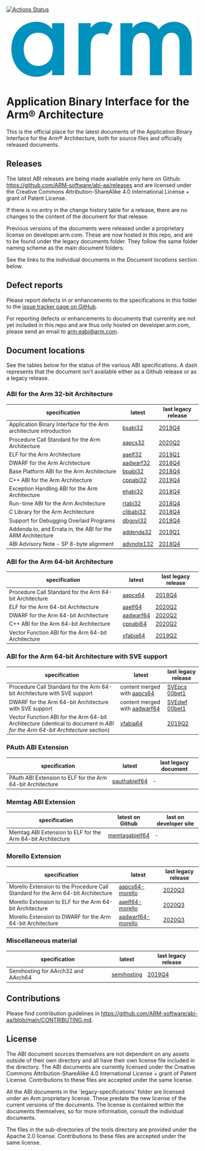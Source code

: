 [![Actions Status](https://github.com/ARM-software/abi-aa/workflows/CI/badge.svg)](https://github.com/ARM-software/abi-aa/actions)

<div align="center">
   <img src="Arm_logo_blue_RGB.svg" />
</div>

# Application Binary Interface for the Arm®  Architecture

This is the official place for the latest documents of the Application Binary
Interface for the Arm® Architecture, both for source files and officially
released documents.


## Releases

The latest ABI releases are being made available only here on Github:
https://github.com/ARM-software/abi-aa/releases and are licensed under the
Creative Commons Attribution-ShareAlike 4.0 International License + grant of
Patent License.

If there is no entry in the change history table for a release, there are no
changes to the content of the document for that release.

Previous versions of the documents were released under a proprietary license on
developer.arm.com. These are now hosted in this repo, and are to be found under
the legacy documents folder. They follow the same folder naming scheme as the
main document folders.

See the links to the individual documents in the *Document locations* section below.


## Defect reports

Please report defects in or enhancements to the specifications in this folder to
the [issue tracker page on
GitHub](https://github.com/ARM-software/abi-aa/issues).

For reporting defects or enhancements to documents that currenlty are not yet
included in this repo and are thus only hosted on developer.arm.com, please send
an email to arm.eabi@arm.com.


## Document locations

See the tables below for the status of the various ABI specifications. A dash represents that the document isn't available either as a Github release or as a legacy release.

### ABI for the Arm 32-bit Architecture

specification                                                      | latest                                  | last legacy release
---                                                                | ---                                     | ---
Application Binary Interface for the Arm architecture introduction | [bsabi32](bsabi32/bsabi32.rst)          | [2019Q4](legacy-documents/bsabi32/ihi0036_D/ihi0036D_bsabi.pdf)
Procedure Call Standard for the Arm Architecture                   | [aapcs32](aapcs32/aapcs32.rst)          | [2020Q2](legacy-documents/aapcs32/ihi0042_J/IHI0042J_2020Q2_aapcs32.pdf)
ELF for the Arm Architecture                                       | [aaelf32](aaelf32/aaelf32.rst)          | [2019Q1](legacy-documents/aaelf32/ihi0044_H/IHI0044G_aaelf.pdf)
DWARF for the Arm Architecture                                     | [aadwarf32](aadwarf32/aadwarf32.rst)    | [2018Q4](legacy-documents/aadwarf32/ihi0040_C/IHI0040C_aadwarf.html)
Base Platform ABI for the Arm Architecture                         | [bpabi32](bpabi32/bpabi32.rst)          | [2018Q4](legacy-documents/bpabi32/ihi0037_D/IHI0037D_bpabi.html)
C++ ABI for the Arm Architecture                                   | [cppabi32](cppabi32/cppabi32.rst)       | [2019Q4](legacy-documents/cppabi32/ihi0041_G/IHI0041G_cppabi32.pdf)
Exception Handling ABI for the Arm Architecture                    | [ehabi32](ehabi32/ehabi32.rst)          | [2018Q4](legacy-documents/ehabi32/ihi0038_C/IHI0038B_ehabi.html)
Run-time ABI for the Arm Architecture                              | [rtabi32](rtabi32/rtabi32.rst)          | [2018Q4](legacy-documents/rtabi32/ihi0043_E/IHI0043D_rtabi.html)
C Library for the Arm Architecture                                 | [clibabi32](clibabi32/clibabi32.rst)    | [2018Q4](legacy-documents/oclibabi32/ihi0039_E/IHI0039E_clibabi.html)
Support for Debugging Overlaid Programs                            | [dbgovl32](dbgovl32/dbgovl32.rst)       | [2018Q4](https://developer.arm.com/documentation/ihi0049/latest)
Addenda to, and Errata in, the ABI for the ARM Architecture        | [addenda32](addenda32/addenda32.rst)    | [2019Q1](legacy-documents/addenda32/ihi0045_H/IHI0045H_ABI_addenda.html)
ABI Advisory Note - SP 8-byte alignment                            | [advnote132](advnote132/advnote132.rst) | [2018Q4](legacy-documents/advnote132/ihi0046_C/IHI0046C_ABI_Advisory_1.html)


### ABI for the Arm 64-bit Architecture

specification                                                      | latest                               | last legacy release
---                                                                | ---                                  | ---
Procedure Call Standard for the Arm 64-bit Architecture            | [aapcs64](aapcs64/aapcs64.rst)       | [2018Q4](legacy-documents/aapcs64/ihi0055_D/IHI0055D_aapcs64.html)
ELF for the Arm 64-bit Architecture                                | [aaelf64](aaelf64/aaelf64.rst)       | [2020Q2](legacy-documents/aaelf64/ihi0056_G/IHI0056G_2020Q2_aaelf64.pdf)
DWARF for the Arm 64-bit Architecture                              | [aadwarf64](aadwarf64/aadwarf64.rst) | [2020Q2](legacy-documents/aadwarf64/ihi0057_E/IHI0057_E_2020Q2_aadwarf64.pdf)
C++ ABI for the Arm 64-bit Architecture                            | [cppabi64](cppabi64/cppabi64.rst)    | [2020Q2](legacy-documents/cppabi64/ihi0059_E/IHI0059E_2020Q2_cppabi64.pdf)
Vector Function ABI for the Arm 64-bit Architecture                | [vfabia64](vfabia64/vfabia64.rst)    | [2019Q2](legacy-documents/vfabia64/101129_1920/101129_1920_01_en.pdf)


### ABI for the Arm 64-bit Architecture with SVE support

specification                                                                                                                 | latest                                             | last legacy release
---                                                                                                                           | ---                                                | ---
Procedure Call Standard for the Arm 64-bit Architecture with SVE support                                                      | content merged with [aapcs64](aapcs64/aapcs64.rst) | [SVEpcs 00bet1](legacy-documents/aapcs64-sve/100986_0000/abi_sve_aapcs64_100986_0000_00_en.pdf)
DWARF for the Arm 64-bit Architecture with SVE support                                                                        | content merged with [aadwarf64](aadwarf64/aawarf64.rst) | [SVEdwf 00bet1](legacy-documents/aadwarf64-sve/100985_0000/abi_sve_aadwarf_100985_0000_00_en.pdf)
Vector Function ABI for the Arm 64-bit Architecture (identical to document in *ABI for the Arm 64-bit Architecture* section)  |  [vfabia64](vfabia64/vfabia64.rst) | [2019Q2](legacy-documents/vfabia64/101129_1920/101129_1920_01_en.pdf)

### PAuth ABI Extension

specification                                               | latest                            | last legacy document
---                                                         | ---                               | ---
PAuth ABI Extension to ELF for the Arm 64-bit Architecture  | [pauthabielf64](pauthabielf64/pauthabielf64.rst) | -


### Memtag ABI Extension

specification                                                | latest on Github                                    | last on developer site
---                                                          | ---                                                 | ---
Memtag ABI Extension to ELF for the Arm 64-bit Architecture  | [memtagabielf64](memtagabielf64/memtagabielf64.rst) | -


### Morello Extension

specification                                                                     | latest                                                       | last legacy release
---                                                                               | ---                                                          | ---
Morello Extension to the Procedure Call Standard for the Arm 64-bit Architecture  | [aapcs64-morello](aapcs64-morello/aapcs64-morello.rst)       | [2020Q3](legacy-documents/aapcs64-morello/102205_0001/102205_aapcs-morello_final.pdf)
Morello Extension to ELF for the Arm 64-bit Architecture                          | [aaelf64-morello](aaelf64-morello/aaelf64-morello.rst)       | [2020Q3](legacy-documents/aaelf64-morello/102072_0001/102072_aaelf64-morello_final.pdf)
Morello Extension to DWARF for the Arm 64-bit Architecture                        | [aadwarf64-morello](aadwarf64-morello/aadwarf64-morello.rst) | [2020Q3](legacy-documents/aadwarf64-morello/102215_0001/102215_aadwarf64-morello_final.pdf)


### Miscellaneous material

specification                       | latest                                      | last legacy release
---                                 | ---                                         | ---
Semihosting for AArch32 and AArch64 |  [semihosting](semihosting/semihosting.rst) | [2019Q4](legacy-documents/semihosting/100863_0300/semihosting.pdf)


## Contributions

Please find contribution guidelines in https://github.com/ARM-software/abi-aa/blob/main/CONTRIBUTING.md.


## License

The ABI document sources themselves are not dependent on any assets outside of their own directory and all have their own license file included in the directory. The ABI documents are currently licensed under the Creative Commons Attribution-ShareAlike 4.0 International License + grant of Patent License. Contributions to these files are accepted under the same license.

All the ABI documents in the `legacy-specifications' folder are licensed under an Arm proprietary license. These predate the new license of the current versions of the documents. The license is contained within the documents themselves, so for more information, consult the individual documents.

The files in the sub-directories of the tools directory are provided under the Apache 2.0 license. Contributions to these files are accepted under the same license.